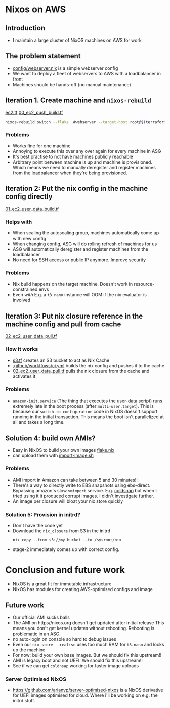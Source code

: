 # Nixos on AWS

## Introduction

* I maintain a large cluster of NixOS machines on AWS for work

## The problem statement

* [config/webserver.nix](config/webserver.nix) is a simple webserver config
* We want to deploy a fleet of webservers to AWS with a loadbalancer in front
* Machines should be hands-off (no manual maintenance)


## Iteration 1. Create machine and `nixos-rebuild`

[ec2.tf](ec2.tf)
[00_ec2_push_build.tf](00_ec2_push_build.tf)

```bash
nixos-rebuild switch --flake .#webserver --target-host root@$(terraform output ec2_push_build_public_ip)
```

### Problems

* Works fine for one machine
* Annoying to execute this over any over again for every machine in ASG
* It's best practise to not have machines publicly reachable
* Arbitrary point between machine is up and machine is provisioned. Which means
  we need to manually deregister and register machines from the loadbalancer
  when they're being provisioned.

## Iteration 2: Put the nix config in the machine config directly

[01_ec2_user_data_build.tf](01_ec2_user_data_build.tf)

### Helps with

* When scaling the autoscaling group, machines automatically come up with new config
* When changing config, ASG will do rolling refresh of machines for us
* ASG will automatically deregister and register machines from the loadbalancer
* No need for SSH access or public IP anymore. Improve security

### Problems

* Nix build happens on the target machine. Doesn't work in resource-constrained envs
* Even _with_ E.g. a `t3.nano` instance will OOM if the nix evaluator is involved

## Iteration 3: Put nix closure reference in the machine config and pull from cache

[02_ec2_user_data_pull.tf](02_ec2_user_data_pull.tf)

### How it works

* [s3.tf](s3.tf) creates an S3 bucket to act as Nix Cache
* [.github/workflows/ci.yml](.github/workflows/ci.yml) builds the nix config and pushes it to the cache
* [02_ec2_user_data_pull.tf](02_ec2_user_data_pull.tf) pulls the nix closure from the cache and  activates it

### Problems

* `amazon-init.service` (The thing that executes the user-data script) runs extremely
  late in the boot process (after `multi-user.target`). This is because our 
  `switch-to-configuration` code in NixOS doesn't support running in the initial 
  transaction. This means the boot isn't parallelized at all and takes a long time.

## Solution 4: build own AMIs? 

* Easy in NixOS to build your own images [flake.nix](flake.nix)
* can upload them with [import-image.sh](import-image.sh)

### Problems

* AMI import in Amazon can take between 5 and 30 minutes!!
* There's a way to directly write to EBS snapshots using ebs-direct. Bypassing
  amazon's slow `vmimport` service. E.g. [coldsnap](https://github.com/awslabs/coldsnap) but when I tried using it it produced corrupt images. I didn't investigate further.
* An image per closure will bloat your nix store quickly


### Solution 5: Provision in initrd?

* Don't have the code yet
* Download the `nix_closure` from S3 in the initrd
  ```
  nix copy --from s3://my-bucket --to /sysroot/nix
  ```
* stage-2 immediately comes up with correct config.

# Conclusion and future work

* NixOS is a great fit for immutable infrastructure
* NixOS has modules for creating AWS-optimised configs and image

## Future work

* Our official AMI sucks balls
* The AMI on https//nixos.org doesn't get updated after initial release
  This means you don't get kernel updates without rebooting. Rebooting
  is problematic in an ASG.
* no auto-login on console so hard to debug issues
* Even our `nix-store --realise` uses too much RAM for `t3.nano` and locks up the machine
* For now; build your own base images. But we should fix this upstream!!
* AMI is legacy boot and not UEFI. We should fix this upstream!!
* See if we can get `coldnsap` working for faster image uploads

### Server Optimised NixOS

* https://github.com/arianvp/server-optimised-nixos  is a NixOS derivative
  for UEFI images optimised for cloud.   Where i'll be working on e.g. the initrd
  stuff.

